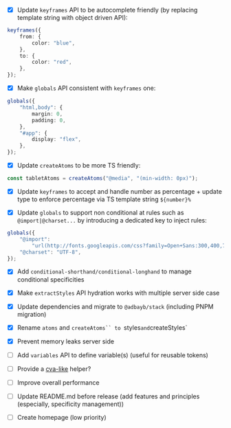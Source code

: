 -   [x] Update `keyframes` API to be autocomplete friendly (by replacing template string with object driven API):

```ts
keyframes({
	from: {
		color: "blue",
	},
	to: {
		color: "red",
	},
});
```

-   [x] Make `globals` API consistent with `keyframes` one:

```ts
globals({
	"html,body": {
		margin: 0,
		padding: 0,
	},
	"#app": {
		display: "flex",
	},
});
```

-   [x] Update `createAtoms` to be more TS friendly:

```ts
const tabletAtoms = createAtoms("@media", "(min-width: 0px)");
```

-   [x] Update `keyframes` to accept and handle number as percentage + update type to enforce percentage via TS template string `${number}%`

-   [x] Update `globals` to support non conditional at rules such as `@import|@charset...` by introducing a dedicated key to inject rules:

```ts
globals({
	"@import":
		"url(http://fonts.googleapis.com/css?family=Open+Sans:300,400,700)",
	"@charset": "UTF-8",
});
```

-   [x] Add `conditional-shorthand/conditional-longhand` to manage conditional specificities

-   [x] Make `extractStyles` API hydration works with multiple server side case

-   [x] Update dependencies and migrate to `@adbayb/stack` (including PNPM migration)

-   [x] Rename `atoms` and `createAtoms`` to `styles`and`createStyles`

-   [x] Prevent memory leaks server side

-   [ ] Add `variables` API to define variable(s) (useful for reusable tokens)

-   [ ] Provide a [cva-like](https://cva.style/docs) helper?

-   [ ] Improve overall performance

-   [ ] Update README.md before release (add features and principles (especially, specificity management))

-   [ ] Create homepage (low priority)
